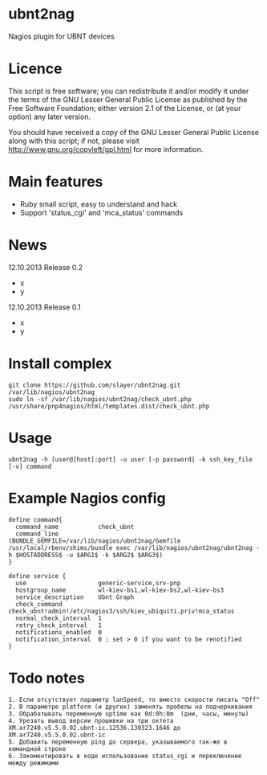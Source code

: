 
ubnt2nag
========

Nagios plugin for UBNT devices


Licence
=======

This script is free software; you can redistribute it and/or modify it under the terms of
the GNU Lesser General Public License as published by the Free Software Foundation;
either version 2.1 of the License, or (at your option) any later version.

You should have received a copy of the GNU Lesser General Public License along with this
script; if not, please visit http://www.gnu.org/copyleft/gpl.html for more information.


Main features
=============

* Ruby small script, easy to understand and hack
* Support 'status_cgi' and 'mca_status' commands


News
====

12.10.2013 Release 0.2

* x
* y

12.10.2013 Release 0.1

* x
* y


Install complex
===============

	git clone https://github.com/slayer/ubnt2nag.git /var/lib/nagios/ubnt2nag
	sudo ln -sf /var/lib/nagios/ubnt2nag/check_ubnt.php /usr/share/pnp4nagios/html/templates.dist/check_ubnt.php


Usage
=====

	ubnt2nag -h [user@]host[:port] -u user [-p password] -k ssh_key_file [-v] command


Example Nagios config
=====================

	define command{
	  command_name           check_ubnt
	  command_line           (BUNDLE_GEMFILE=/var/lib/nagios/ubnt2nag/Gemfile /usr/local/rbenv/shims/bundle exec /var/lib/nagios/ubnt2nag/ubnt2nag -h $HOSTADDRESS$ -u $ARG1$ -k $ARG2$ $ARG3$)
	}

	define service {
	  use                    generic-service,srv-pnp
	  hostgroup_name         wl-kiev-bs1,wl-kiev-bs2,wl-kiev-bs3
	  service_description    Ubnt Graph
	  check_command          check_ubnt!admin!/etc/nagios3/ssh/kiev_ubiquiti.priv!mca_status
	  normal_check_interval  1
	  retry_check_interval   1
	  notifications_enabled  0
	  notification_interval  0 ; set > 0 if you want to be renotified
	}


Todo notes
==========

	1. Если отсутствует параметр lanSpeed, то вместо скорости писать "Off"
	2. В параметре platform (и других) заменять пробелы на подчеркивания
	3. Обрабатывать переменную uptime как 0d:0h:0m  (дни, часы, минуты)
	4. Урезать вывод версии прошивки на три октета  XM.ar7240.v5.5.0.02.ubnt-ic.12536.130323.1646 до XM.ar7240.v5.5.0.02.ubnt-ic
	5. Добавить переменную ping до сервера, указываемого так-же в командной строке
	6. Закоментировать в коде использование status_cgi и переключение между режимами

